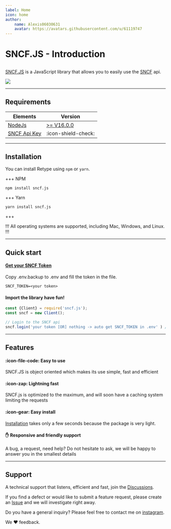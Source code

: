 ```yaml
---
label: Home
icon: home
author:
    name: Alexis06030631 
    avatar: https://avatars.githubusercontent.com/u/61119747
---
```

# SNCF.JS - Introduction

## <div style="display:none">Introduction</div>

[SNCF.JS](https://retype.com/) is a JavaScript library that allows you to easily use the [SNCF](https://www.sncf.com/) api.

![](https://www.sncf.com/themes/contrib/sncf_theme/images/logo-sncf.svg)

---

## Requirements

| Elements                                  | Version                                       |
|-------------------------------------------|-----------------------------------------------|
| [NodeJs](https://nodejs.org/en/download/) | [>= V16.0.0](https://nodejs.org/en/download/) |
| [SNCF Api Key](#get-your-sncf-token)      | :icon-shield-check:                           |

---

## Installation

You can install Retype using `npm` or `yarn`.

+++ NPM
```
npm install sncf.js
```
+++ Yarn
```
yarn install sncf.js
```
+++

!!!
All operating systems are supported, including Mac, Windows, and Linux.
!!!

---

## Quick start

#### [Get your SNCF Token](https://www.digital.sncf.com/startup/api/token-developpeur)

Copy .env.backup to .env and fill the token in the file.
```env .env
SNCF_TOKEN=<your token>
```

#### Import the library have fun!

```js
const {Client} = require('sncf.js');
const sncf = new Client();

// Login to the SNCF api
sncf.login('your token [OR] nothing -> auto get SNCF_TOKEN in .env' ) // returns a promise 

```

---

## Features

#### :icon-file-code: Easy to use

SNCF.JS is object oriented which makes its use simple, fast and efficient

#### :icon-zap: Lightning fast

SNCF.js is optimized to the maximum, and will soon have a caching system limiting the requests

#### :icon-gear: Easy install

[Installation](#installation) takes only a few seconds because the package is very light.


#### ✋ Responsive and friendly support

A bug, a request, need help? Do not hesitate to ask, we will be happy to answer you in the smallest details

---

## Support

A technical support that listens, efficient and fast, join the [Discussions](https://github.com/Alexis06030631/sncf.js/discussions).

If you find a defect or would like to submit a feature request, please create an [Issue](https://github.com/Alexis06030631/sncf.js/issues) and we will investigate right away.

Do you have a general inquiry? Please feel free to contact me on [instagram](https://instagram.com/leko_system).

We :heart: feedback.
